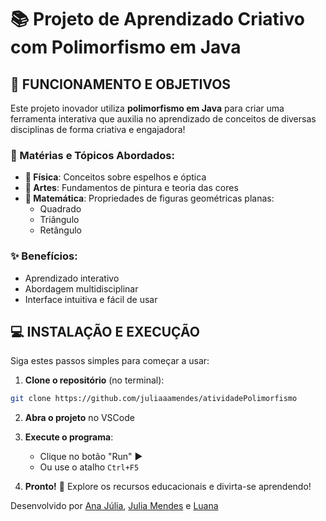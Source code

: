 # 📚 Projeto de Aprendizado Criativo com Polimorfismo em Java

## 🎯 FUNCIONAMENTO E OBJETIVOS

Este projeto inovador utiliza **polimorfismo em Java** para criar uma ferramenta interativa que auxilia no aprendizado de conceitos de diversas disciplinas de forma criativa e engajadora!

### 📖 Matérias e Tópicos Abordados:

- **🔭 Física**: Conceitos sobre espelhos e óptica
- **🎨 Artes**: Fundamentos de pintura e teoria das cores
- **🧮 Matemática**: Propriedades de figuras geométricas planas:
  - Quadrado
  - Triângulo
  - Retângulo

### ✨ Benefícios:
- Aprendizado interativo
- Abordagem multidisciplinar
- Interface intuitiva e fácil de usar

## 💻 INSTALAÇÃO E EXECUÇÃO

Siga estes passos simples para começar a usar:

1. **Clone o repositório** (no terminal):
```bash
git clone https://github.com/juliaaamendes/atividadePolimorfismo
```

2. **Abra o projeto** no VSCode

3. **Execute o programa**:
   - Clique no botão "Run" ▶️
   - Ou use o atalho `Ctrl+F5`

4. **Pronto!** 🎉 Explore os recursos educacionais e divirta-se aprendendo!

Desenvolvido por [Ana Júlia](https://github.com/anajuca), [Julia Mendes](https://github.com/juliaaamendes) e [Luana](https://github.com/luanagreys7)
